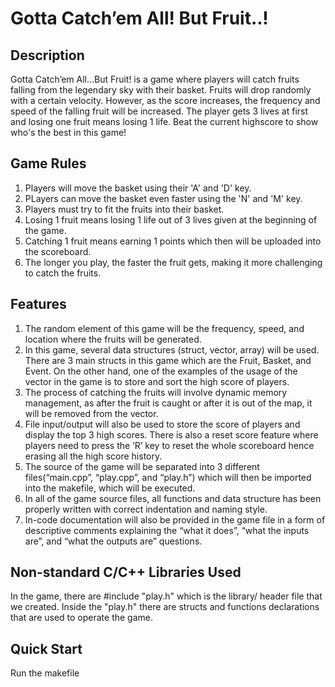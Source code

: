# Gotta Catch’em All! But Fruit..!

## Description
Gotta Catch’em All…But Fruit! is a game where players will catch fruits falling from the legendary sky with their basket. Fruits will drop randomly with a certain velocity. However, as the score increases, the frequency and speed of the falling fruit will be increased. The player gets 3 lives at first and losing one fruit means losing 1 life. Beat the current highscore to show who's the best in this game!

## Game Rules
1. Players will move the basket using their 'A' and 'D' key.
2. PLayers can move the basket even faster using the 'N' and 'M' key.
3. Players must try to fit the fruits into their basket.
4. Losing 1 fruit means losing 1 life out of 3 lives given at the beginning of the game.
5. Catching 1 fruit means earning 1 points which then will be uploaded into the scoreboard.
6. The longer you play, the faster the fruit gets, making it more challenging to catch the fruits.

## Features
1. The random element of this game will be the frequency, speed, and location where the fruits will be generated.
2. In this game, several data structures (struct, vector, array) will be used. There are 3 main structs in this game which are the Fruit, Basket, and Event. On the other hand, one of the examples of the usage of the vector in the game is to store and sort the high score of players.
3. The process of catching the fruits will involve dynamic memory management, as after the fruit is caught or after it is out of the map, it will be removed from the vector.
4. File input/output will also be used to store the score of players and display the top 3 high scores. There is also a reset score feature where players need to press the ‘R’ key to reset the whole scoreboard hence erasing all the high score history.
5. The source of the game will be separated into 3 different files(“main.cpp”, “play.cpp”, and “play.h”) which will then be imported into the makefile, which will be executed.
6. In all of the game source files, all functions and data structure has been properly written with correct indentation and naming style.
7. In-code documentation will also be provided in the game file in a form of descriptive comments explaining the “what it does”, “what the inputs are”, and “what the outputs are” questions. 

## Non-standard C/C++ Libraries Used
In the game, there are #include "play.h" which is the library/ header file that we created. Inside the "play.h" there are structs and functions declarations that are used to operate the game. 

## Quick Start
Run the makefile

